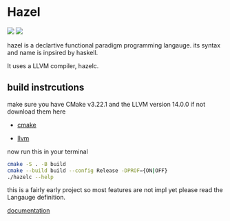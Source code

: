 # Hazel

![](https://img.shields.io/badge/License-GPLv3-blue.svg)
![](https://tokei.rs/b1/github/TheoW03/hazel)

hazel is a declartive functional paradigm programming langauge. its syntax and name is inpsired by haskell.

It uses a LLVM compiler, hazelc.


## build instrcutions

make sure you have CMake v3.22.1 and the LLVM version 14.0.0
if not download them here

- [cmake]
 
- [llvm]


now run this in your terminal

```sh
cmake -S . -B build 
cmake --build build --config Release -DPROF={ON|OFF}
./hazelc --help
```

this is a fairly early project so most features are not impl yet 
please read the Langauge definition. 

[documentation]

[documentation]: <https://docs.google.com/document/d/12JWLuCte1r-tfAHKesndeBFRdnv7tT663QnIC2gSafY/edit?tab=t.0#heading=h.85eivsfcywf4>

[llvm]: <https://releases.llvm.org/download.html>

[cmake]: <https://cmake.org/download/>

[lines-of-code-badge]: <https://tokei.rs/b1/github/TheoW03/Hazel>
[gpl]:<https://img.shields.io/badge/License-GPLv3-blue.svg)](https://www.gnu.org/licenses/gpl-3.0>